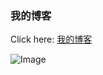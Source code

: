 ### 我的博客

Click here: [我的博客](http://zcccool.cn)

![Image](https://zccguagua.oss-cn-hangzhou.aliyuncs.com/images/blog/cover/orange.jpg)